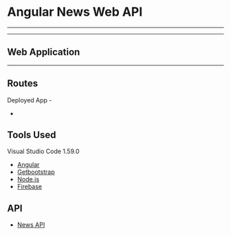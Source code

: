 # Angular News Web API

---


---
## Web Application


---

## Routes
Deployed App - 

- 


## Tools Used
Visual Studio Code 1.59.0

- [Angular](https://angular.io/)
- [Getbootstrap](https://getbootstrap.com/)
- [Node.js](https://nodejs.org/en/)
- [Firebase]()

## API
- [News API](https://newsapi.org/)

